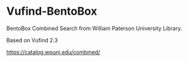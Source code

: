 # Vufind-BentoBox

BentoBox Combined Search from William Paterson University Library.

Based on Vufind 2.3

https://catalog.wpunj.edu/combined/
